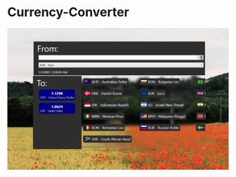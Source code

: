 # Currency-Converter
![Currency converter](https://github.com/tnbuig/Currency-Converter/blob/master/Currency%20Converter%20Designer.png)
